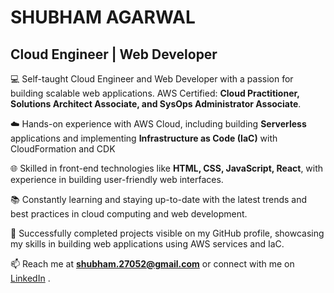 SHUBHAM AGARWAL
===============

Cloud Engineer | Web Developer
------------------------------

💻 Self-taught Cloud Engineer and Web Developer with a passion for building scalable web applications. AWS Certified: **Cloud Practitioner, Solutions Architect Associate, and SysOps Administrator Associate**.

☁️ Hands-on experience with AWS Cloud, including building **Serverless** applications and implementing **Infrastructure as Code (IaC)** with CloudFormation and CDK

🌐 Skilled in front-end technologies like **HTML, CSS, JavaScript, React**, with experience in building user-friendly web interfaces.

📚 Constantly learning and staying up-to-date with the latest trends and best practices in cloud computing and web development.

🔭 Successfully completed projects visible on my GitHub profile, showcasing my skills in building web applications using AWS services and IaC.

📫 Reach me at **shubham.27052@gmail.com** or connect with me on [LinkedIn](https://www.linkedin.com/in/your-linkedin-profile) .

